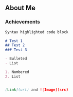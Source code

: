 ## About Me


### Achievements


```markdown
Syntax highlighted code block

# Test 1
## Test 2
### Test 3

- Bulleted
- List

1. Numbered
2. List


[Link](url) and ![Image](src)
```

